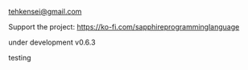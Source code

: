 

tehkensei@gmail.com

Support the project: <a> https://ko-fi.com/sapphireprogramminglanguage </a>

under development v0.6.3


testing
